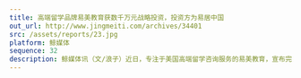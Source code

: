 ```yaml
---
title: 高端留学品牌易美教育获数千万元战略投资，投资方为易居中国
out_url: http://www.jingmeiti.com/archives/34401
src: /assets/reports/23.jpg
platform: 鲸媒体
sequence: 32
description: 鲸媒体讯（文/浪子）近日，专注于美国高端留学咨询服务的易美教育，宣布完成数千万元战略投资，投资方为易居中国。本轮融资主要用于扩大品牌建设，深化中美市场的布局以及完成集团化管理进程。
---
```

